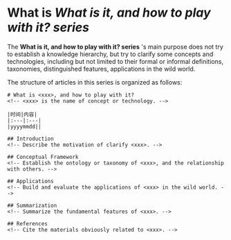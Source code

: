# What is *What is it, and how to play with it? series*

The **What is it, and how to play with it? series** 's main purpose does not try to establish a knowledge hierarchy, but try to clarify some concepts and technologies, including but not limited to their formal or informal definitions, taxonomies, distinguished features, applications in the wild world.

The structure of articles in this series is organized as follows:

```
# What is <xxx>, and how to play with it?
<!-- <xxx> is the name of concept or technology. -->

|时间|内容|
|:---|:---|
|yyyymmdd||

## Introduction
<!-- Describe the motivation of clarify <xxx>. -->

## Conceptual Framework
<!-- Establish the ontology or taxonomy of <xxx>, and the relationship with others. -->

## Applications
<!-- Build and evaluate the applications of <xxx> in the wild world. -->

## Summarization
<!-- Summarize the fundamental features of <xxx>. -->

## References
<!-- Cite the materials obviously related to <xxx>. -->
```
